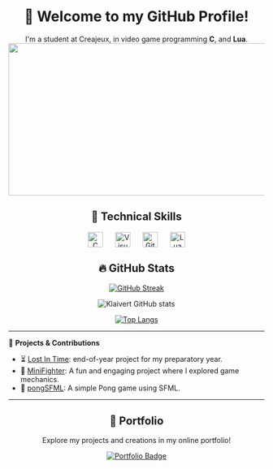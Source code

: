 
<div align="center">
  <h1>👋 Welcome to my GitHub Profile!</h1>
  <p>I'm a student at Creajeux, in video game programming <strong>C</strong>, and <strong>Lua</strong>. 
<a href="https://www.gitanimals.org/en_US?utm_medium=image&utm_source=klaivertt&utm_content=farm">
<img
  src="https://render.gitanimals.org/farms/klaivertt"
  width="600"
  height="300"
/>
</a>
</div>

<div align="center">
  <h2>🔧 Technical Skills</h2>
  <img align="center" alt="C" width="30px" style="margin: 0 10px;" src="https://cdn.jsdelivr.net/gh/devicons/devicon/icons/c/c-plain.svg"/>
  <img align="center" alt="VisualStudio" width="30px" style="margin: 0 10px;" src="https://cdn.jsdelivr.net/gh/devicons/devicon/icons/visualstudio/visualstudio-plain.svg" />
  <img align="center" alt="GitHub" width="30px" style="margin: 0 10px;" src="https://cdn.jsdelivr.net/gh/devicons/devicon/icons/github/github-original.svg" />
  <img align="center" alt="Lua" width="30px" style="margin: 0 10px;" src="https://cdn.jsdelivr.net/gh/devicons/devicon/icons/lua/lua-plain.svg" />
</div>

<div align="center">
  <h2>🔥 GitHub Stats</h2>
  
  [![GitHub Streak](https://github-readme-streak-stats-blush-six.vercel.app?user=klaivertt&theme=highcontrast&hide_border=true&date_format=j%20M%5B%20Y%5D&mode=weekly)](https://git.io/streak-stats)

  ![Klaivert GitHub stats](https://github-readme-stats.vercel.app/api?username=klaivertt&show_icons=true&theme=highcontrast&hide_border=true&card_width=460)

  [![Top Langs](https://github-readme-stats.vercel.app/api/top-langs/?username=klaivertt&theme=highcontrast&hide_border=true)](https://github.com/anuraghazra/github-readme-stats)
</div>

---

🚀 **Projects & Contributions**

<div align="center">
  <ul align="left">    
    <li>⏳ <a href="https://www.creajeux.fr/project/lostintime/">Lost In Time</a>: end-of-year project for my preparatory year.</li>
    <li>🥋 <a href="https://github.com/klaivertt/MiniFighter">MiniFighter</a>: A fun and engaging project where I explored game mechanics.</li>
    <li>🏓 <a href="https://github.com/klaivertt/pongSFML">pongSFML</a>: A simple Pong game using SFML.</li>
  </ul>
</div>

---

<div align="center">
  <h2>💼 Portfolio</h2>
  <p>Explore my projects and creations in my online portfolio!</p>
  <a href="https://klaivertt.github.io/portfolio/" target="_blank">
    <img src="https://img.shields.io/badge/Portfolio-Visit-4e73df?style=for-the-badge&logo=about.me&logoColor=white" alt="Portfolio Badge" />
  </a>
</div>
